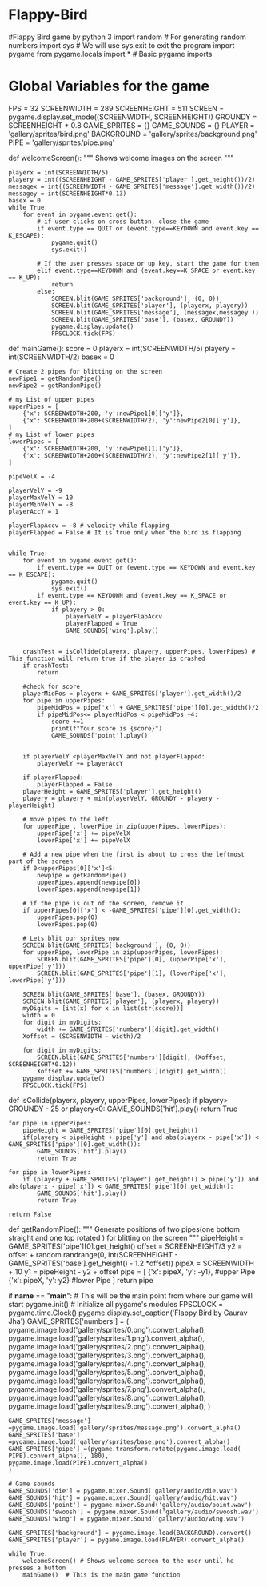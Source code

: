 # Flappy-Bird
#Flappy Bird game by python 3
import random # For generating random numbers
import sys # We will use sys.exit to exit the program
import pygame
from pygame.locals import * # Basic pygame imports

# Global Variables for the game
FPS = 32
SCREENWIDTH = 289
SCREENHEIGHT = 511
SCREEN = pygame.display.set_mode((SCREENWIDTH, SCREENHEIGHT))
GROUNDY = SCREENHEIGHT * 0.8
GAME_SPRITES = {}
GAME_SOUNDS = {}
PLAYER = 'gallery/sprites/bird.png'
BACKGROUND = 'gallery/sprites/background.png'
PIPE = 'gallery/sprites/pipe.png'

def welcomeScreen():
    """
    Shows welcome images on the screen
    """

    playerx = int(SCREENWIDTH/5)
    playery = int((SCREENHEIGHT - GAME_SPRITES['player'].get_height())/2)
    messagex = int((SCREENWIDTH - GAME_SPRITES['message'].get_width())/2)
    messagey = int(SCREENHEIGHT*0.13)
    basex = 0
    while True:
        for event in pygame.event.get():
            # if user clicks on cross button, close the game
            if event.type == QUIT or (event.type==KEYDOWN and event.key == K_ESCAPE):
                pygame.quit()
                sys.exit()

            # If the user presses space or up key, start the game for them
            elif event.type==KEYDOWN and (event.key==K_SPACE or event.key == K_UP):
                return
            else:
                SCREEN.blit(GAME_SPRITES['background'], (0, 0))    
                SCREEN.blit(GAME_SPRITES['player'], (playerx, playery))    
                SCREEN.blit(GAME_SPRITES['message'], (messagex,messagey ))    
                SCREEN.blit(GAME_SPRITES['base'], (basex, GROUNDY))    
                pygame.display.update()
                FPSCLOCK.tick(FPS)

def mainGame():
    score = 0
    playerx = int(SCREENWIDTH/5)
    playery = int(SCREENWIDTH/2)
    basex = 0

    # Create 2 pipes for blitting on the screen
    newPipe1 = getRandomPipe()
    newPipe2 = getRandomPipe()

    # my List of upper pipes
    upperPipes = [
        {'x': SCREENWIDTH+200, 'y':newPipe1[0]['y']},
        {'x': SCREENWIDTH+200+(SCREENWIDTH/2), 'y':newPipe2[0]['y']},
    ]
    # my List of lower pipes
    lowerPipes = [
        {'x': SCREENWIDTH+200, 'y':newPipe1[1]['y']},
        {'x': SCREENWIDTH+200+(SCREENWIDTH/2), 'y':newPipe2[1]['y']},
    ]

    pipeVelX = -4

    playerVelY = -9
    playerMaxVelY = 10
    playerMinVelY = -8
    playerAccY = 1

    playerFlapAccv = -8 # velocity while flapping
    playerFlapped = False # It is true only when the bird is flapping


    while True:
        for event in pygame.event.get():
            if event.type == QUIT or (event.type == KEYDOWN and event.key == K_ESCAPE):
                pygame.quit()
                sys.exit()
            if event.type == KEYDOWN and (event.key == K_SPACE or event.key == K_UP):
                if playery > 0:
                    playerVelY = playerFlapAccv
                    playerFlapped = True
                    GAME_SOUNDS['wing'].play()


        crashTest = isCollide(playerx, playery, upperPipes, lowerPipes) # This function will return true if the player is crashed
        if crashTest:
            return     

        #check for score
        playerMidPos = playerx + GAME_SPRITES['player'].get_width()/2
        for pipe in upperPipes:
            pipeMidPos = pipe['x'] + GAME_SPRITES['pipe'][0].get_width()/2
            if pipeMidPos<= playerMidPos < pipeMidPos +4:
                score +=1
                print(f"Your score is {score}") 
                GAME_SOUNDS['point'].play()


        if playerVelY <playerMaxVelY and not playerFlapped:
            playerVelY += playerAccY

        if playerFlapped:
            playerFlapped = False            
        playerHeight = GAME_SPRITES['player'].get_height()
        playery = playery + min(playerVelY, GROUNDY - playery - playerHeight)

        # move pipes to the left
        for upperPipe , lowerPipe in zip(upperPipes, lowerPipes):
            upperPipe['x'] += pipeVelX
            lowerPipe['x'] += pipeVelX

        # Add a new pipe when the first is about to cross the leftmost part of the screen
        if 0<upperPipes[0]['x']<5:
            newpipe = getRandomPipe()
            upperPipes.append(newpipe[0])
            lowerPipes.append(newpipe[1])

        # if the pipe is out of the screen, remove it
        if upperPipes[0]['x'] < -GAME_SPRITES['pipe'][0].get_width():
            upperPipes.pop(0)
            lowerPipes.pop(0)
        
        # Lets blit our sprites now
        SCREEN.blit(GAME_SPRITES['background'], (0, 0))
        for upperPipe, lowerPipe in zip(upperPipes, lowerPipes):
            SCREEN.blit(GAME_SPRITES['pipe'][0], (upperPipe['x'], upperPipe['y']))
            SCREEN.blit(GAME_SPRITES['pipe'][1], (lowerPipe['x'], lowerPipe['y']))

        SCREEN.blit(GAME_SPRITES['base'], (basex, GROUNDY))
        SCREEN.blit(GAME_SPRITES['player'], (playerx, playery))
        myDigits = [int(x) for x in list(str(score))]
        width = 0
        for digit in myDigits:
            width += GAME_SPRITES['numbers'][digit].get_width()
        Xoffset = (SCREENWIDTH - width)/2

        for digit in myDigits:
            SCREEN.blit(GAME_SPRITES['numbers'][digit], (Xoffset, SCREENHEIGHT*0.12))
            Xoffset += GAME_SPRITES['numbers'][digit].get_width()
        pygame.display.update()
        FPSCLOCK.tick(FPS)

def isCollide(playerx, playery, upperPipes, lowerPipes):
    if playery> GROUNDY - 25  or playery<0:
        GAME_SOUNDS['hit'].play()
        return True
    
    for pipe in upperPipes:
        pipeHeight = GAME_SPRITES['pipe'][0].get_height()
        if(playery < pipeHeight + pipe['y'] and abs(playerx - pipe['x']) < GAME_SPRITES['pipe'][0].get_width()):
            GAME_SOUNDS['hit'].play()
            return True

    for pipe in lowerPipes:
        if (playery + GAME_SPRITES['player'].get_height() > pipe['y']) and abs(playerx - pipe['x']) < GAME_SPRITES['pipe'][0].get_width():
            GAME_SOUNDS['hit'].play()
            return True

    return False

def getRandomPipe():
    """
    Generate positions of two pipes(one bottom straight and one top rotated ) for blitting on the screen
    """
    pipeHeight = GAME_SPRITES['pipe'][0].get_height()
    offset = SCREENHEIGHT/3
    y2 = offset + random.randrange(0, int(SCREENHEIGHT - GAME_SPRITES['base'].get_height()  - 1.2 *offset))
    pipeX = SCREENWIDTH + 10
    y1 = pipeHeight - y2 + offset
    pipe = [
        {'x': pipeX, 'y': -y1}, #upper Pipe
        {'x': pipeX, 'y': y2} #lower Pipe
    ]
    return pipe






if __name__ == "__main__":
    # This will be the main point from where our game will start
    pygame.init() # Initialize all pygame's modules
    FPSCLOCK = pygame.time.Clock()
    pygame.display.set_caption('Flappy Bird by Gaurav Jha')
    GAME_SPRITES['numbers'] = ( 
        pygame.image.load('gallery/sprites/0.png').convert_alpha(),
        pygame.image.load('gallery/sprites/1.png').convert_alpha(),
        pygame.image.load('gallery/sprites/2.png').convert_alpha(),
        pygame.image.load('gallery/sprites/3.png').convert_alpha(),
        pygame.image.load('gallery/sprites/4.png').convert_alpha(),
        pygame.image.load('gallery/sprites/5.png').convert_alpha(),
        pygame.image.load('gallery/sprites/6.png').convert_alpha(),
        pygame.image.load('gallery/sprites/7.png').convert_alpha(),
        pygame.image.load('gallery/sprites/8.png').convert_alpha(),
        pygame.image.load('gallery/sprites/9.png').convert_alpha(),
    )

    GAME_SPRITES['message'] =pygame.image.load('gallery/sprites/message.png').convert_alpha()
    GAME_SPRITES['base'] =pygame.image.load('gallery/sprites/base.png').convert_alpha()
    GAME_SPRITES['pipe'] =(pygame.transform.rotate(pygame.image.load( PIPE).convert_alpha(), 180), 
    pygame.image.load(PIPE).convert_alpha()
    )

    # Game sounds
    GAME_SOUNDS['die'] = pygame.mixer.Sound('gallery/audio/die.wav')
    GAME_SOUNDS['hit'] = pygame.mixer.Sound('gallery/audio/hit.wav')
    GAME_SOUNDS['point'] = pygame.mixer.Sound('gallery/audio/point.wav')
    GAME_SOUNDS['swoosh'] = pygame.mixer.Sound('gallery/audio/swoosh.wav')
    GAME_SOUNDS['wing'] = pygame.mixer.Sound('gallery/audio/wing.wav')

    GAME_SPRITES['background'] = pygame.image.load(BACKGROUND).convert()
    GAME_SPRITES['player'] = pygame.image.load(PLAYER).convert_alpha()

    while True:
        welcomeScreen() # Shows welcome screen to the user until he presses a button
        mainGame()  # This is the main game function 
